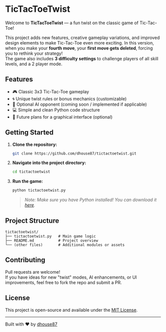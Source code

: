 # TicTacToeTwist

Welcome to **TicTacToeTwist** — a fun twist on the classic game of Tic-Tac-Toe!

This project adds new features, creative gameplay variations, and improved design elements to make Tic-Tac-Toe even more exciting.
In this version, when you make your **fourth move**, your **first move gets deleted**, forcing you to rethink your strategy!  
The game also includes **3 difficulty settings** to challenge players of all skill levels, and a 2 player mode.

## Features

- 🎮 Classic 3x3 Tic-Tac-Toe gameplay
- 🌀 Unique twist rules or bonus mechanics (customizable)
- 🤖 Optional AI opponent (coming soon / implemented if applicable)
- 💻 Simple and clean Python code structure
- 🎨 Future plans for a graphical interface (optional)

## Getting Started

1. **Clone the repository:**

   ```bash
   git clone https://github.com/dhouse87/tictactoetwist.git
   ```

2. **Navigate into the project directory:**

   ```bash
   cd tictactoetwist
   ```

3. **Run the game:**

   ```bash
   python tictactoetwist.py
   ```

   > *Note: Make sure you have Python installed! You can download it [here](https://www.python.org/downloads/).*

## Project Structure

```
tictactoetwist/
├── tictactoetwist.py   # Main game logic
├── README.md           # Project overview
└── (other files)       # Additional modules or assets
```

## Contributing

Pull requests are welcome!  
If you have ideas for new "twist" modes, AI enhancements, or UI improvements, feel free to fork the repo and submit a PR.

## License

This project is open-source and available under the [MIT License](LICENSE).

---

Built with ❤️ by [dhouse87](https://github.com/dhouse87)
